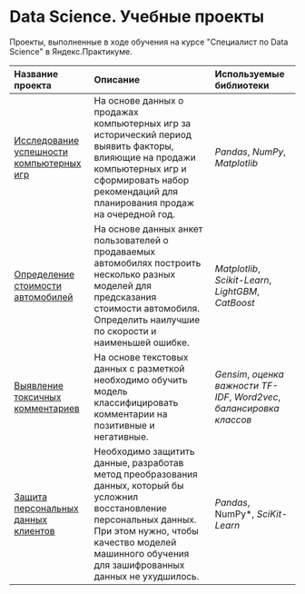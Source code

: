 #  Data Science. Учебные проекты


Проекты, выполненные в ходе обучения на курсе "Специалист по Data Science" в Яндекс.Практикуме.

| Название проекта | Описание | Используемые библиотеки | 
| :---------------------- | :---------------------- | :---------------------- |
| [Исследование успешности компьютерных игр](Исследование%20успешности%20компьютерных%20игр/games.ipynb) | На основе данных о продажах компьютерных игр за исторический период выявить факторы, влияющие на продажи компьютерных игр и сформировать набор рекомендаций для планирования продаж на очередной год. | *Pandas*, *NumPy*, *Matplotlib* |
| [Определение стоимости автомобилей](Определение%20стоимости%20автомобилей/autos.ipynb) | На основе данных анкет пользователей о продаваемых автомобилях построить несколько разных моделей для предсказания стоимости автомобиля. Определить наилучшие по скорости и наименьшей ошибке. | *Matplotlib*, *Scikit-Learn*, *LightGBM*, *CatBoost* |
| [Выявление токсичных комментариев](Выявление%20токсичных%20комментариев/toxic_comments.ipynb) | На основе текстовых данных с разметкой необходимо обучить модель классифицировать комментарии на позитивные и негативные. | *Gensim*, *оценка важности TF-IDF*, *Word2vec*, *балансировка классов* |
| [Защита персональных данных клиентов](Защита%20персональных%20данных%20клиентов/insurance.ipynb) | Необходимо защитить данные, разработав метод преобразования данных, который бы усложнил восстановление персональных данных. При этом нужно, чтобы качество моделей машинного обучения для зашифрованных данных не ухудшилось. | *Pandas*, NumPy*, *SciKit-Learn* |
